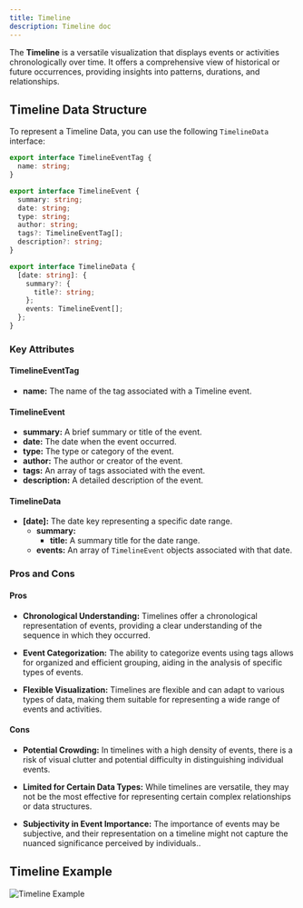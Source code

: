 ```yaml
---
title: Timeline
description: Timeline doc
---
```


The **Timeline** is a versatile visualization that displays events or activities chronologically over time. It offers a comprehensive view of historical or future occurrences, providing insights into patterns, durations, and relationships.


## Timeline Data Structure

To represent a Timeline Data, you can use the following `TimelineData` interface:

```typescript
export interface TimelineEventTag {
  name: string;
}

export interface TimelineEvent {
  summary: string;            
  date: string;               
  type: string;                
  author: string;             
  tags?: TimelineEventTag[];  
  description?: string;        
}

export interface TimelineData {
  [date: string]: {
    summary?: {
      title?: string;  
    };
    events: TimelineEvent[]; 
  };
}
```
### Key Attributes

#### TimelineEventTag
- **name:** The name of the tag associated with a Timeline event.

#### TimelineEvent
- **summary:** A brief summary or title of the event.
- **date:** The date when the event occurred.
- **type:** The type or category of the event.
- **author:** The author or creator of the event.
- **tags:** An array of tags associated with the event.
- **description:** A detailed description of the event.

#### TimelineData
- **[date]:** The date key representing a specific date range.
  - **summary:**
    - **title:** A summary title for the date range.
  - **events:** An array of `TimelineEvent` objects associated with that date.

### Pros and Cons

#### Pros
- **Chronological Understanding:** Timelines offer a chronological representation of events, providing a clear understanding of the sequence in which they occurred.

- **Event Categorization:** The ability to categorize events using tags allows for organized and efficient grouping, aiding in the analysis of specific types of events.

- **Flexible Visualization:** Timelines are flexible and can adapt to various types of data, making them suitable for representing a wide range of events and activities.

#### Cons
- **Potential Crowding:** In timelines with a high density of events, there is a risk of visual clutter and potential difficulty in distinguishing individual events.

- **Limited for Certain Data Types:** While timelines are versatile, they may not be the most effective for representing certain complex relationships or data structures.

- **Subjectivity in Event Importance:** The importance of events may be subjective, and their representation on a timeline might not capture the nuanced significance perceived by individuals..

## Timeline Example

![Timeline Example](/IllustryDocs/timeline.gif)